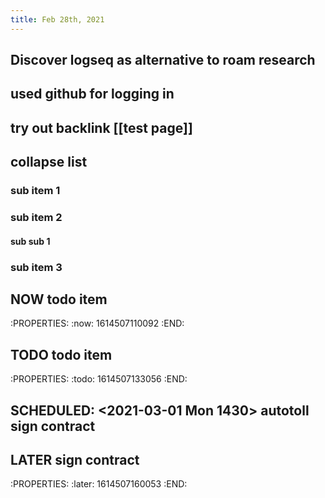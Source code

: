 ```yaml
---
title: Feb 28th, 2021
---
```


## Discover logseq as alternative to roam research
## used github for logging in
## try out backlink [[test page]]
## collapse list
### sub item 1
### sub item 2
#### sub sub 1
### sub item 3
## NOW todo item
:PROPERTIES:
:now: 1614507110092
:END:
## TODO todo item
:PROPERTIES:
:todo: 1614507133056
:END:
## SCHEDULED: <2021-03-01 Mon 1430> autotoll sign contract
## LATER sign contract
:PROPERTIES:
:later: 1614507160053
:END:
##
